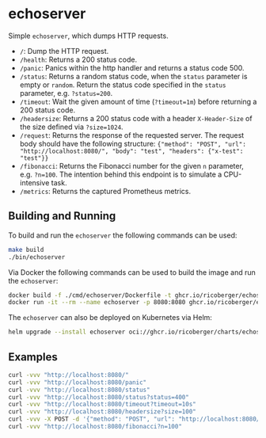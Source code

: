 # echoserver

Simple `echoserver`, which dumps HTTP requests.

- `/`: Dump the HTTP request.
- `/health`: Returns a 200 status code.
- `/panic`: Panics within the http handler and returns a status code 500.
- `/status`: Returns a random status code, when the `status` parameter is empty
  or `random`. Return the status code specified in the `status` parameter, e.g.
  `?status=200`.
- `/timeout`: Wait the given amount of time (`?timeout=1m`) before returning a
  200 status code.
- `/headersize`: Returns a 200 status code with a header `X-Header-Size` of the
  size defined via `?size=1024`.
- `/request`: Returns the response of the requested server. The request body
  should have the following structure:
  `{"method": "POST", "url": "http://localhost:8080/", "body": "test", "headers": {"x-test": "test"}}`
- `/fibonacci`: Returns the Fibonacci number for the given `n` parameter, e.g.
  `?n=100`. The intention behind this endpoint is to simulate a CPU-intensive
  task.
- `/metrics`: Returns the captured Prometheus metrics.

## Building and Running

To build and run the `echoserver` the following commands can be used:

```sh
make build
./bin/echoserver
```

Via Docker the following commands can be used to build the image and run the
`echoserver`:

```sh
docker build -f ./cmd/echoserver/Dockerfile -t ghcr.io/ricoberger/echoserver:latest .
docker run -it --rm --name echoserver -p 8080:8080 ghcr.io/ricoberger/echoserver:latest
```

The `echoserver` can also be deployed on Kubernetes via Helm:

```sh
helm upgrade --install echoserver oci://ghcr.io/ricoberger/charts/echoserver --version <VERSION>
```

## Examples

```sh
curl -vvv "http://localhost:8080/"
curl -vvv "http://localhost:8080/panic"
curl -vvv "http://localhost:8080/status"
curl -vvv "http://localhost:8080/status?status=400"
curl -vvv "http://localhost:8080/timeout?timeout=10s"
curl -vvv "http://localhost:8080/headersize?size=100"
curl -vvv -X POST -d '{"method": "POST", "url": "http://localhost:8080/", "body": "test", "headers": {"x-test": "test"}}' http://localhost:8080/request
curl -vvv "http://localhost:8080/fibonacci?n=100"
```
